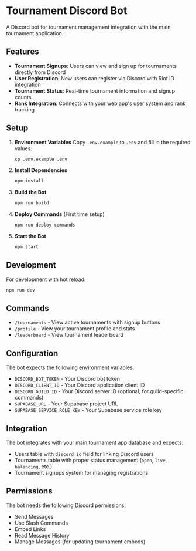# Tournament Discord Bot

A Discord bot for tournament management integration with the main tournament application.

## Features

- **Tournament Signups**: Users can view and sign up for tournaments directly from Discord
- **User Registration**: New users can register via Discord with Riot ID integration
- **Tournament Status**: Real-time tournament information and signup counts
- **Rank Integration**: Connects with your web app's user system and rank tracking

## Setup

1. **Environment Variables**
   Copy `.env.example` to `.env` and fill in the required values:
   ```bash
   cp .env.example .env
   ```

2. **Install Dependencies**
   ```bash
   npm install
   ```

3. **Build the Bot**
   ```bash
   npm run build
   ```

4. **Deploy Commands** (First time setup)
   ```bash
   npm run deploy-commands
   ```

5. **Start the Bot**
   ```bash
   npm start
   ```

## Development

For development with hot reload:
```bash
npm run dev
```

## Commands

- `/tournaments` - View active tournaments with signup buttons
- `/profile` - View your tournament profile and stats  
- `/leaderboard` - View tournament leaderboard

## Configuration

The bot expects the following environment variables:

- `DISCORD_BOT_TOKEN` - Your Discord bot token
- `DISCORD_CLIENT_ID` - Your Discord application client ID
- `DISCORD_GUILD_ID` - Your Discord server ID (optional, for guild-specific commands)
- `SUPABASE_URL` - Your Supabase project URL
- `SUPABASE_SERVICE_ROLE_KEY` - Your Supabase service role key

## Integration

The bot integrates with your main tournament app database and expects:

- Users table with `discord_id` field for linking Discord users
- Tournaments table with proper status management (`open`, `live`, `balancing`, etc.)
- Tournament signups system for managing registrations

## Permissions

The bot needs the following Discord permissions:
- Send Messages
- Use Slash Commands  
- Embed Links
- Read Message History
- Manage Messages (for updating tournament embeds)